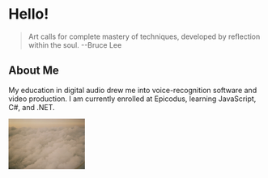 # Hello! 

> Art calls for complete mastery of techniques, developed by reflection within the soul. --Bruce Lee

## About Me 

My education in digital audio drew me into voice-recognition software and video production. I am currently enrolled at Epicodus, learning JavaScript, C#, and .NET. 


<img src='img/clouds.JPG' alt='a photo of blue sky I took' style="height:100px; width: auto">